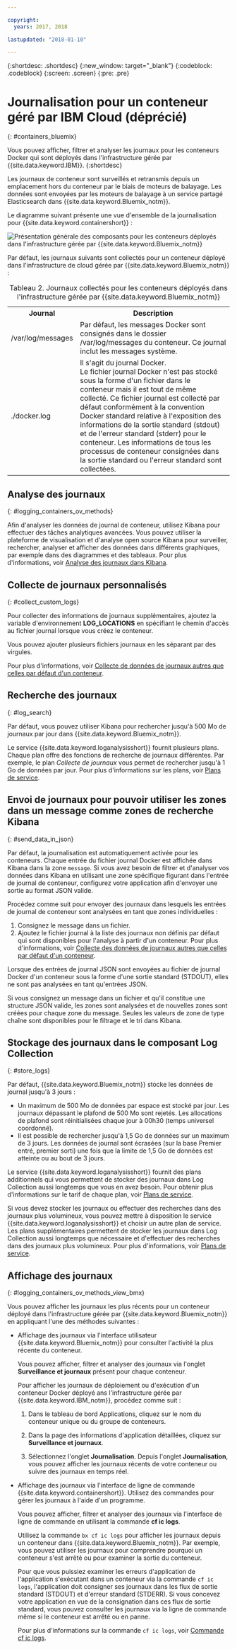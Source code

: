 ```yaml
---

copyright:
  years: 2017, 2018

lastupdated: "2018-01-10"

---
```


{:shortdesc: .shortdesc}
{:new_window: target="_blank"}
{:codeblock: .codeblock}
{:screen: .screen}
{:pre: .pre}


# Journalisation pour un conteneur géré par IBM Cloud (déprécié)
{: #containers_bluemix}

Vous pouvez afficher, filtrer et analyser les journaux pour les conteneurs Docker qui sont déployés dans l'infrastructure gérée par {{site.data.keyword.IBM}}.
{:shortdesc}

Les journaux de conteneur sont surveillés et retransmis depuis un emplacement hors du conteneur par le biais de moteurs de balayage. Les données sont envoyées par les moteurs de balayage à un service partagé Elasticsearch dans {{site.data.keyword.Bluemix_notm}}.

Le diagramme suivant présente une vue d'ensemble de la journalisation pour {{site.data.keyword.containershort}} :

![Présentation générale des composants pour les conteneurs déployés dans l'infrastructure gérée par {{site.data.keyword.Bluemix_notm}}](images/container_bmx.gif "Présentation générale des composants pour les conteneurs déployés dans l'infrastructure gérée par {{site.data.keyword.Bluemix_notm}}")

Par défaut, les journaux suivants sont collectés pour un conteneur déployé dans l'infrastructure de cloud gérée par {{site.data.keyword.Bluemix_notm}} :

<table>
  <caption>Tableau 2. Journaux collectés pour les conteneurs déployés dans l'infrastructure gérée par {{site.data.keyword.Bluemix_notm}}</caption>
  <tbody>
    <tr>
      <th align="center">Journal</th>
      <th align="center">Description</th>
    </tr>
    <tr>
      <td align="left" width="30%">/var/log/messages</td>
      <td align="left" width="70%"> Par défaut, les messages Docker sont consignés dans le dossier /var/log/messages du conteneur. Ce journal inclut les messages système.
      </td>
    </tr>
    <tr>
      <td align="left">./docker.log</td>
      <td align="left">Il s'agit du journal Docker. <br> Le fichier journal Docker n'est pas stocké sous la forme d'un fichier dans le conteneur mais il est tout de même collecté. Ce fichier journal est collecté par défaut conformément à la convention Docker standard relative à l'exposition des informations de la sortie standard (stdout) et de l'erreur standard (stderr) pour le conteneur. Les informations de tous les processus de conteneur consignées dans la sortie standard ou l'erreur standard sont collectées.
      </td>
     </tr>
  </tbody>
</table>




## Analyse des journaux
{: #logging_containers_ov_methods}

Afin d'analyser les données de journal de conteneur, utilisez Kibana pour effectuer des tâches analytiques avancées. Vous pouvez utiliser la plateforme de visualisation et d'analyse open source Kibana pour surveiller, rechercher, analyser et afficher des données dans différents graphiques, par exemple dans des diagrammes et des tableaux. Pour plus d'informations, voir [Analyse des journaux dans Kibana](/docs/services/CloudLogAnalysis/kibana/analyzing_logs_Kibana.html#analyzing_logs_Kibana).


## Collecte de journaux personnalisés
{: #collect_custom_logs}

Pour collecter des informations de journaux supplémentaires, ajoutez la variable d'environnement **LOG_LOCATIONS** en spécifiant le chemin d'accès au fichier journal lorsque vous créez le conteneur. 

Vous pouvez ajouter plusieurs fichiers journaux en les séparant par des virgules. 

Pour plus d'informations, voir [Collecte de données de journaux autres que celles par défaut d'un conteneur](logging_containers_other_logs.html#logging_containers_collect_data).


## Recherche des journaux
{: #log_search}

Par défaut, vous pouvez utiliser Kibana pour rechercher jusqu'à 500 Mo de journaux par jour dans {{site.data.keyword.Bluemix_notm}}. 

Le service {{site.data.keyword.loganalysisshort}} fournit plusieurs plans. Chaque plan offre des fonctions de recherche de journaux différentes. Par exemple, le plan
*Collecte de journaux* vous permet de rechercher jusqu'à 1 Go de données par jour. Pour plus d'informations sur les plans, voir
[Plans de service](/docs/services/CloudLogAnalysis/log_analysis_ov.html#plans).


## Envoi de journaux pour pouvoir utiliser les zones dans un message comme zones de recherche Kibana
{: #send_data_in_json}

Par défaut, la journalisation est automatiquement activée pour les conteneurs. Chaque entrée du fichier journal Docker est affichée dans Kibana dans la zone `message`. Si vous avez besoin de filtrer et d'analyser vos données dans Kibana en utilisant une zone spécifique figurant dans l'entrée de journal de conteneur, configurez votre application afin d'envoyer une sortie au format JSON valide.

Procédez comme suit pour envoyer des journaux dans lesquels les entrées de journal de conteneur sont analysées en tant que zones individuelles :

1. Consignez le message dans un fichier. 
2. Ajoutez le fichier journal à la liste des journaux non définis par défaut qui sont disponibles pour l'analyse à partir d'un conteneur. Pour plus d'informations, voir [Collecte des données de journaux autres que celles par défaut d'un conteneur](logging_containers_other_logs.html#logging_containers_collect_data). 
    
Lorsque des entrées de journal JSON sont envoyées au fichier de journal Docker d'un conteneur sous la forme d'une sortie standard (STDOUT), elles ne sont pas analysées en tant qu'entrées JSON. 
    
Si vous consignez un message dans un fichier et qu'il constitue une structure JSON valide, les zones sont analysées et de nouvelles zones sont créées pour chaque zone du message. Seules les valeurs de zone de type chaîne sont disponibles pour le filtrage et le tri dans Kibana.

## Stockage des journaux dans le composant Log Collection
{: #store_logs}

Par défaut, {{site.data.keyword.Bluemix_notm}} stocke les données de journal jusqu'à 3 jours :   

* Un maximum de 500 Mo de données par espace est stocké par jour. Les journaux dépassant le plafond de 500 Mo sont rejetés. Les allocations de plafond sont réinitialisées chaque jour à 00h30 (temps universel coordonné).
* Il est possible de rechercher jusqu'à 1,5 Go de données sur un maximum de 3 jours. Les données de journal sont écrasées (sur la base Premier entré, premier sorti) une fois que la
limite de 1,5 Go de données est atteinte ou au bout de 3 jours.

Le service {{site.data.keyword.loganalysisshort}} fournit des plans additionnels qui vous permettent de stocker des journaux dans Log Collection aussi longtemps que vous
en avez besoin. Pour obtenir plus d'informations sur le tarif de chaque plan, voir [Plans de service](/docs/services/CloudLogAnalysis/log_analysis_ov.html#plans).

Si vous devez stocker les journaux ou effectuer des recherches dans des journaux plus volumineux, vous pouvez mettre à disposition le service {{site.data.keyword.loganalysisshort}} et choisir un autre plan de service. Les plans supplémentaires permettent de stocker les journaux dans Log Collection aussi longtemps que nécessaire et d'effectuer des recherches dans des journaux plus volumineux. Pour plus d'informations, voir [Plans de service](/docs/services/CloudLogAnalysis/log_analysis_ov.html#plans).


## Affichage des journaux
{: #logging_containers_ov_methods_view_bmx}

Vous pouvez afficher les journaux les plus récents pour un conteneur déployé dans l'infrastructure gérée par {{site.data.keyword.Bluemix_notm}} en appliquant l'une des méthodes suivantes :

* Affichage des journaux via l'interface utilisateur {{site.data.keyword.Bluemix_notm}} pour consulter l'activité la plus récente du conteneur.
    
    Vous pouvez afficher, filtrer et analyser des journaux via l'onglet **Surveillance et journaux** présent pour chaque conteneur. 
	
	Pour afficher les journaux de déploiement ou d'exécution d'un conteneur Docker déployé ans l'infrastructure gérée par {{site.data.keyword.IBM_notm}}, procédez comme suit :

    1. Dans le tableau de bord Applications, cliquez sur le nom du conteneur unique ou du groupe de conteneurs. 
    
    2. Dans la page des informations d'application détaillées, cliquez sur **Surveillance et journaux**.

    3. Sélectionnez l'onglet **Journalisation**. Depuis l'onglet **Journalisation**, vous pouvez afficher les journaux récents de votre conteneur ou suivre des journaux en temps réel. 
	
* Affichage des journaux via l'interface de ligne de commande {{site.data.keyword.containershort}}. Utilisez des commandes pour gérer les journaux à l'aide d'un programme.
    
    Vous pouvez afficher, filtrer et analyser des journaux via l'interface de ligne de commande en utilisant la commande **cf ic logs**. 
	
	Utilisez la commande `bx cf ic logs` pour afficher les journaux depuis un conteneur dans {{site.data.keyword.Bluemix_notm}}. Par exemple, vous pouvez utiliser les journaux pour comprendre pourquoi un conteneur s'est arrêté ou pour examiner la sortie du conteneur. 
	
	Pour que vous puissiez examiner les erreurs d'application de l'application s'exécutant dans un conteneur via la commande `cf ic logs`, l'application doit consigner ses journaux dans les flux de sortie standard (STDOUT) et d'erreur standard (STDERR). Si vous concevez votre application en vue de la consignation dans ces flux de sortie standard, vous pouvez consulter les journaux via la ligne de commande même si le conteneur est arrêté ou en panne.

    Pour plus d'informations sur la commande `cf ic logs`, voir [Commande cf ic logs](/docs/containers/container_cli_reference_cfic.html#container_cli_reference_cfic__logs).



